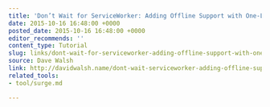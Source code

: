 ```yaml
---
title: 'Don’t Wait for ServiceWorker: Adding Offline Support with One-Line'
date: 2015-10-16 16:48:00 +0000
posted_date: 2015-10-16 16:48:00 +0000
editor_recommends: ''
content_type: Tutorial
slug: links/dont-wait-for-serviceworker-adding-offline-support-with-one-line
source: Dave Walsh
link: http://davidwalsh.name/dont-wait-serviceworker-adding-offline-support-oneline/
related_tools:
- tool/surge.md

---
```

